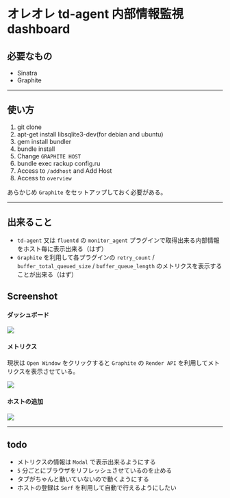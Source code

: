 # オレオレ td-agent 内部情報監視 dashboard

## 必要なもの

 * Sinatra
 * Graphite

***

## 使い方

 1. git clone
 1. apt-get install libsqlite3-dev(for debian and ubuntu) 
 1. gem install bundler 
 1. bundle install
 1. Change `GRAPHITE HOST` 
 1. bundle exec rackup config.ru
 1. Access to `/addhost` and Add Host
 1. Access to `overview`

あらかじめ `Graphite` をセットアップしておく必要がある。

***

## 出来ること

 * `td-agent` 又は `fluentd` の `monitor_agent` プラグインで取得出来る内部情報をホスト毎に表示出来る（はず）
 * `Graphite` を利用して各プラグインの `retry_count` / `buffer_total_queued_size` / `buffer_queue_length` のメトリクスを表示することが出来る（はず）

## Screenshot

#### ダッシュボード

 ![](http://hogehuga.inokara.com/images/2014060101.png)

#### メトリクス

現状は `Open Window` をクリックすると `Graphite` の `Render API` を利用してメトリクスを表示させている。

 ![](http://hogehuga.inokara.com/images/2014060103.png)

#### ホストの追加

 ![](http://hogehuga.inokara.com/images/2014060102.png)

***

## todo

 * メトリクスの情報は `Modal` で表示出来るようにする
 * `5` 分ごとにブラウザをリフレッシュさせているのを止める
 * タブがちゃんと動いていないので動くようにする
 * ホストの登録は `Serf` を利用して自動で行えるようにしたい
